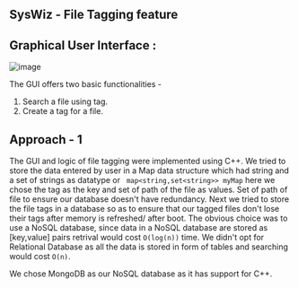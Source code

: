 ## SysWiz - File Tagging feature 
## Graphical User Interface :

![image](https://user-images.githubusercontent.com/92429666/179356682-14170d22-03c3-4c7a-a910-3ae90c4e4d71.png)

The GUI offers two basic functionalities -
1. Search a file using tag.
2. Create a tag for a file.


## Approach - 1
The GUI and logic of file tagging were implemented using C++.
We tried to store the data entered by user in a Map data structure which had string and a set of strings as datatype or 
           ``` 
            map<string,set<string>> myMap
            ```
here we chose the tag as the key and set of path of the file as values. Set of path of file to ensure our database doesn't have redundancy.
Next we tried to store the file tags in a database so as to ensure that our tagged files don't lose their tags after memory is refreshed/ after boot.
The obvious choice was to use a NoSQL database, since data in a NoSQL database are stored as [key,value] pairs retrival would cost ```O(log(n))``` time.
We didn't opt for Relational Database as all the data is stored in form of tables and searching would cost ```O(n)```.

We chose MongoDB as our NoSQL database as it has support for C++. 
